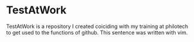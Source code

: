 # TestAtWork

TestAtWork is a repository I created coiciding with my training at philotech to get used to the functions of github. This sentence was written with vim.
